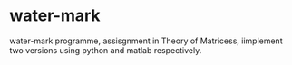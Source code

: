 # water-mark
water-mark programme, assisgnment in Theory of Matricess, iimplement two versions using python and matlab respectively.
